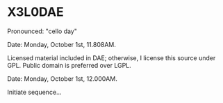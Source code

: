 X3L0DAE
=======

Pronounced: "cello day"

Date: Monday, October 1st, 11.808AM.

Licensed material included in DAE; otherwise, I license this source under GPL. Public domain is preferred over LGPL.


Date: Monday, October 1st, 12.000AM.

Initiate sequence...